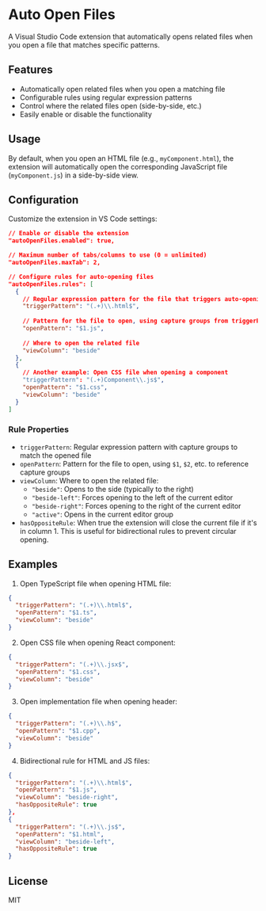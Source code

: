 # Auto Open Files

A Visual Studio Code extension that automatically opens related files when you open a file that matches specific patterns.

## Features

- Automatically open related files when you open a matching file
- Configurable rules using regular expression patterns
- Control where the related files open (side-by-side, etc.)
- Easily enable or disable the functionality

## Usage

By default, when you open an HTML file (e.g., `myComponent.html`), the extension will automatically open the corresponding JavaScript file (`myComponent.js`) in a side-by-side view.

## Configuration

Customize the extension in VS Code settings:

```json
// Enable or disable the extension
"autoOpenFiles.enabled": true,

// Maximum number of tabs/columns to use (0 = unlimited)
"autoOpenFiles.maxTab": 2,

// Configure rules for auto-opening files
"autoOpenFiles.rules": [
  {
    // Regular expression pattern for the file that triggers auto-opening
    "triggerPattern": "(.+)\\.html$",
    
    // Pattern for the file to open, using capture groups from triggerPattern
    "openPattern": "$1.js",
    
    // Where to open the related file
    "viewColumn": "beside"
  },
  {
    // Another example: Open CSS file when opening a component
    "triggerPattern": "(.+)Component\\.js$",
    "openPattern": "$1.css",
    "viewColumn": "beside"
  }
]
```

### Rule Properties

- `triggerPattern`: Regular expression pattern with capture groups to match the opened file
- `openPattern`: Pattern for the file to open, using `$1`, `$2`, etc. to reference capture groups
- `viewColumn`: Where to open the related file:
  - `"beside"`: Opens to the side (typically to the right)
  - `"beside-left"`: Forces opening to the left of the current editor
  - `"beside-right"`: Forces opening to the right of the current editor
  - `"active"`: Opens in the current editor group
- `hasOppositeRule`: When true the extension will close the current file if it's in column 1. This is useful for bidirectional rules to prevent circular opening.

## Examples

1. Open TypeScript file when opening HTML file:
```json
{
  "triggerPattern": "(.+)\\.html$",
  "openPattern": "$1.ts",
  "viewColumn": "beside"
}
```

2. Open CSS file when opening React component:
```json
{
  "triggerPattern": "(.+)\\.jsx$",
  "openPattern": "$1.css",
  "viewColumn": "beside"
}
```

3. Open implementation file when opening header:
```json
{
  "triggerPattern": "(.+)\\.h$",
  "openPattern": "$1.cpp",
  "viewColumn": "beside"
}
```

4. Bidirectional rule for HTML and JS files:
```json
{
  "triggerPattern": "(.+)\\.html$",
  "openPattern": "$1.js",
  "viewColumn": "beside-right",
  "hasOppositeRule": true
},
{
  "triggerPattern": "(.+)\\.js$",
  "openPattern": "$1.html",
  "viewColumn": "beside-left",
  "hasOppositeRule": true
}
```

## License

MIT

